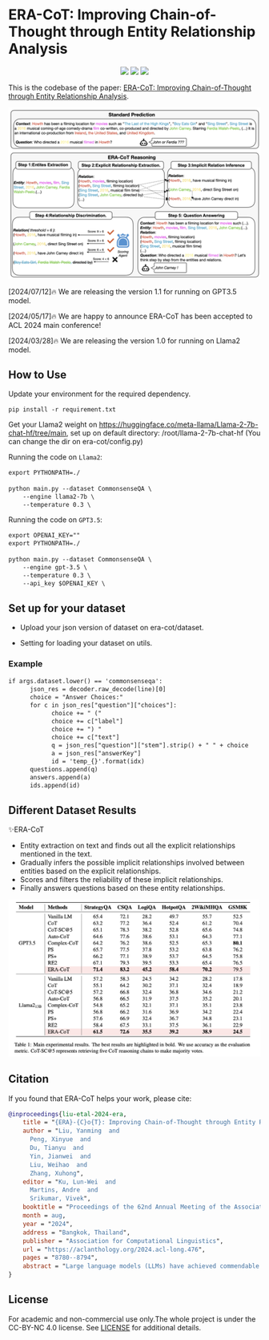 # ERA-CoT: Improving Chain-of-Thought through Entity Relationship Analysis

<p align="center">
<img src='https://img.shields.io/badge/Code%20License-Apache_2.0-green.svg'></a>
<img src='https://img.shields.io/badge/python-3.9+-blue.svg'>
<img src='https://img.shields.io/badge/Data%20License-CC%20By%20NC%204.0-red.svg'>
</p>

This is the codebase of the paper: [ERA-CoT: Improving Chain-of-Thought through Entity Relationship Analysis](https://aclanthology.org/2024.acl-long.476.pdf).

![Framework of ERA-CoT](era-cot.png)


[2024/07/12]🔥 We are releasing the version 1.1 for running on GPT3.5 model.

[2024/05/17]🔥 We are happy to announce ERA-CoT has been accepted to ACL 2024 main conference!

[2024/03/28]🔥 We are releasing the version 1.0 for running on Llama2 model.

## How to Use

Update your environment for the required dependency. 

```shell
pip install -r requirement.txt
```

Get your Llama2 weight on https://huggingface.co/meta-llama/Llama-2-7b-chat-hf/tree/main, set up on default directory: /root/llama-2-7b-chat-hf (You can change the dir on era-cot/config.py)

Running the code on `Llama2`:

```shell
export PYTHONPATH=./

python main.py --dataset CommonsenseQA \
    --engine llama2-7b \
    --temperature 0.3 \
```

Running the code on `GPT3.5`:

```shell
export OPENAI_KEY=""
export PYTHONPATH=./

python main.py --dataset CommonsenseQA \
    --engine gpt-3.5 \
    --temperature 0.3 \
    --api_key $OPENAI_KEY \
```

## Set up for your dataset

* Upload your json version of dataset on era-cot/dataset.

* Setting for loading your dataset on utils.

### Example

```shell
if args.dataset.lower() == 'commonsenseqa':
      json_res = decoder.raw_decode(line)[0]
      choice = "Answer Choices:"
      for c in json_res["question"]["choices"]:
            choice += " ("
            choice += c["label"]
            choice += ") "
            choice += c["text"]
            q = json_res["question"]["stem"].strip() + " " + choice
            a = json_res["answerKey"]
            id = 'temp_{}'.format(idx)
      questions.append(q)
      answers.append(a)
      ids.append(id)
```

## Different Dataset Results

✨ERA-CoT

* Entity extraction on text and finds out all the explicit relationships mentioned in the text.
* Gradually infers the possible implicit relationships involved between entities based on the explicit relationships.
* Scores and filters the reliability of these implicit relationships.
* Finally answers questions based on these entity relationships. 

![Result](result.png)

## Citation

If you found that ERA-CoT helps your work, please cite:

```bibtex 
@inproceedings{liu-etal-2024-era,
    title = "{ERA}-{C}o{T}: Improving Chain-of-Thought through Entity Relationship Analysis",
    author = "Liu, Yanming  and
      Peng, Xinyue  and
      Du, Tianyu  and
      Yin, Jianwei  and
      Liu, Weihao  and
      Zhang, Xuhong",
    editor = "Ku, Lun-Wei  and
      Martins, Andre  and
      Srikumar, Vivek",
    booktitle = "Proceedings of the 62nd Annual Meeting of the Association for Computational Linguistics (Volume 1: Long Papers)",
    month = aug,
    year = "2024",
    address = "Bangkok, Thailand",
    publisher = "Association for Computational Linguistics",
    url = "https://aclanthology.org/2024.acl-long.476",
    pages = "8780--8794",
    abstract = "Large language models (LLMs) have achieved commendable accomplishments in various natural language processing tasks. However, LLMs still encounter significant challenges when dealing with complex scenarios involving multiple entities. These challenges arise from the presence of implicit relationships that demand multi-step reasoning. In this paper, we propose a novel approach ERA-CoT, which aids LLMs in understanding context by capturing relationships between entities and supports the reasoning of diverse tasks through Chain-of-Thoughts (CoT).Experimental results show that ERA-CoT demonstrates the superior performance of our proposed method compared to current CoT prompting methods, achieving a significant improvement of an average of 5.1{\%} on GPT3.5 compared to previous SOTA baselines. Our analysis indicates that ERA-CoT increases the LLM{'}s understanding of entity relationships, significantly improves the accuracy of question answering, and enhances the reasoning ability of LLMs.",
}

```

## License
For academic and non-commercial use only.The whole project is under the CC-BY-NC 4.0 license. See [LICENSE](https://creativecommons.org/licenses/by-nc-sa/4.0/) for additional details.
